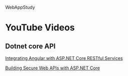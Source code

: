 WebAppStudy

# YouTube Videos
## Dotnet core API
[Integrating Angular with ASP.NET Core RESTful Services](https://youtu.be/Cme3PMqsUUcA)

[Building Secure Web APIs with ASP.NET Core](https://youtu.be/e2qZvabmSvo)
